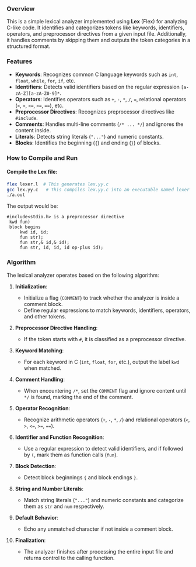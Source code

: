 ### Overview

This is a simple lexical analyzer implemented using **Lex** (Flex) for analyzing C-like code. It identifies and categorizes tokens like keywords, identifiers, operators, and preprocessor directives from a given input file. Additionally, it handles comments by skipping them and outputs the token categories in a structured format.

### Features

- **Keywords**: Recognizes common C language keywords such as `int`, `float`, `while`, `for`, `if`, etc.
- **Identifiers**: Detects valid identifiers based on the regular expression `[a-zA-Z][a-zA-Z0-9]*`.
- **Operators**: Identifies operators such as `+`, `-`, `*`, `/`, `=`, relational operators (`<`, `>`, `<=`, `>=`, `==`), etc.
- **Preprocessor Directives**: Recognizes preprocessor directives like `#include`.
- **Comments**: Handles multi-line comments (`/* ... */`) and ignores the content inside.
- **Literals**: Detects string literals (`"..."`) and numeric constants.
- **Blocks**: Identifies the beginning (`{`) and ending (`}`) of blocks.

### How to Compile and Run

#### **Compile the Lex file:**
   ```bash
   flex lexer.l  # This generates lex.yy.c
   gcc lex.yy.c   # This compiles lex.yy.c into an executable named lexer
   ./a.out
   ```


The output would be:

```
#include<stdio.h> is a preprocessor directive
 kwd fun)
 block begins
     kwd id, id;
     fun str);
     fun str,& id,& id);
     fun str, id, id, id op-plus id);
```

### Algorithm

The lexical analyzer operates based on the following algorithm:

1. **Initialization**: 
   - Initialize a flag (`COMMENT`) to track whether the analyzer is inside a comment block.
   - Define regular expressions to match keywords, identifiers, operators, and other tokens.

2. **Preprocessor Directive Handling**: 
   - If the token starts with `#`, it is classified as a preprocessor directive.

3. **Keyword Matching**:
   - For each keyword in C (`int`, `float`, `for`, etc.), output the label `kwd` when matched.

4. **Comment Handling**:
   - When encountering `/*`, set the `COMMENT` flag and ignore content until `*/` is found, marking the end of the comment.

5. **Operator Recognition**:
   - Recognize arithmetic operators (`+`, `-`, `*`, `/`) and relational operators (`<`, `>`, `<=`, `>=`, `==`).

6. **Identifier and Function Recognition**:
   - Use a regular expression to detect valid identifiers, and if followed by `(`, mark them as function calls (`fun`).

7. **Block Detection**:
   - Detect block beginnings `{` and block endings `}`.

8. **String and Number Literals**:
   - Match string literals (`"..."`) and numeric constants and categorize them as `str` and `num` respectively.

9. **Default Behavior**:
   - Echo any unmatched character if not inside a comment block.

10. **Finalization**:
    - The analyzer finishes after processing the entire input file and returns control to the calling function.
